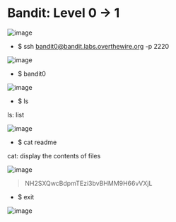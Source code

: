 # Bandit: Level 0 -> 1

![image](https://github.com/zkbyqd/Write-ups/assets/90260119/f34aed13-8cb2-48b5-b948-6d4a6f5f51ff)

- $ ssh bandit0@bandit.labs.overthewire.org -p 2220

![image](https://github.com/zkbyqd/Write-ups/assets/90260119/e799672c-be4d-4ef4-a7db-649e0fddb374)

- $ bandit0

![image](https://github.com/zkbyqd/Write-ups/assets/90260119/bd6df44c-7770-4b24-8c2e-a5477e5d398b)

- $ ls
  
ls: list

![image](https://github.com/zkbyqd/Write-ups/assets/90260119/96ae0ccc-9efe-4551-ac96-be7fcc4d3b37)

- $ cat readme
  
cat: display the contents of files

![image](https://github.com/zkbyqd/Write-ups/assets/90260119/5d1272d2-7907-446b-a8f6-a02a2f829a62)

> NH2SXQwcBdpmTEzi3bvBHMM9H66vVXjL

- $ exit

![image](https://github.com/zkbyqd/Write-ups/assets/90260119/7dd95202-f999-4961-9909-f9c3a37f741d)
